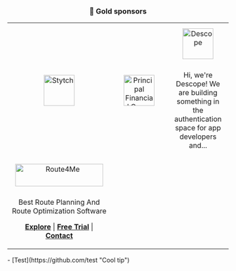 
<h3 align="center"> 🥇 Gold sponsors <br> </h3> <table align="center" width="100%"><tr width="33.333333333333336%"><td align="center" width="33.333333333333336%"> <a href="https://stytch.com/" style="padding: 10px; display: inline-block"> <img width="70px" height="70px" src="https://axios-http.com/assets/sponsors/opencollective/stytch.png" alt="Stytch"/> </a> </td><td align="center" width="33.333333333333336%"> <a href="https://www.principal.com/about-us" style="padding: 10px; display: inline-block"> <img width="70px" height="70px" src="https://axios-http.com/assets/sponsors/opencollective/principal.png" alt="Principal Financial Group"/> </a> </td><td align="center" width="33.333333333333336%"> <a href="https://www.descope.com" style="padding: 10px; display: inline-block"> <img width="70px" height="70px" src="https://axios-http.com/assets/sponsors/opencollective/descope.png" alt="Descope"/> </a> <p align="center">Hi, we&#x27;re Descope! We are building something in the authentication space for app developers and...</p> </td></tr><tr width="33.333333333333336%"><td align="center" width="33.333333333333336%"> <a href="https://route4me.com/" style="padding: 10px; display: inline-block"> <picture> <source width="200px" height="51px" media="(prefers-color-scheme: dark)" srcset="/assets/sponsors/route4me_white.png"> <img width="200px" height="51px" src="https://axios-http.com/assets/sponsors/route4me.png" alt="Route4Me"/> </picture> </a> <p align="center">Best Route Planning And Route Optimization Software</p> <p align="center"> <a href="https://route4me.com/platform/route-optimization-software"><b>Explore</b></a> | <a href="https://route4me.com/platform/marketplace/pricing"><b>Free Trial</b></a> | <a href="https://route4me.com/contact"><b>Contact</b></a> </p>
</td></tr></table>
- [Test](https://github.com/test "Cool tip")
